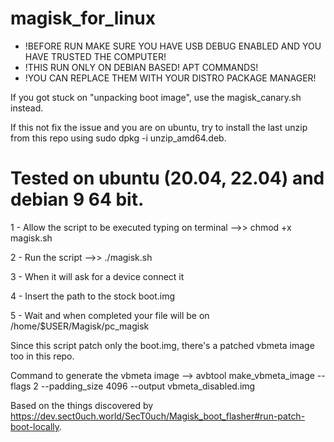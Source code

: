 # magisk_for_linux

- !BEFORE RUN MAKE SURE YOU HAVE USB DEBUG ENABLED AND YOU HAVE TRUSTED THE COMPUTER!
- !THIS RUN ONLY ON DEBIAN BASED! APT COMMANDS!
- !YOU CAN REPLACE THEM WITH YOUR DISTRO PACKAGE MANAGER!

If you got stuck on "unpacking boot image", use the magisk_canary.sh instead.

If this not fix the issue and you are on ubuntu, try to install the last unzip from this repo using sudo dpkg -i unzip_amd64.deb.

# Tested on ubuntu (20.04, 22.04) and debian 9 64 bit.

1 - Allow the script to be executed typing on terminal -->> chmod +x magisk.sh

2 - Run the script  -->> ./magisk.sh

3 - When it will ask for a device connect it

4 - Insert the path to the stock boot.img

5 - Wait and when completed your file will be on /home/$USER/Magisk/pc_magisk

Since this script patch only the boot.img, there's a patched vbmeta image too in this repo. 

Command to generate the vbmeta image --> avbtool make_vbmeta_image --flags 2 --padding_size 4096 --output vbmeta_disabled.img

Based on the things discovered by https://dev.sect0uch.world/SecT0uch/Magisk_boot_flasher#run-patch-boot-locally.
